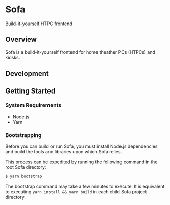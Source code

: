 # Sofa
Build-it-yourself HTPC frontend

## Overview
Sofa is a build-it-yourself frontend for home theather PCs (HTPCs) and kiosks.

## Development

## Getting Started

### System Requirements
- Node.js
- Yarn

### Bootstrapping
Before you can build or run Sofa, you must install Node.js dependencies and build the tools and libraries upon which Sofa relies.

This process can be expedited by running the following command in the root Sofa directory:

```bash
$ yarn bootstrap
```

The bootstrap command may take a few minutes to execute. It is equivalent to executing `yarn install && yarn build` in each child Sofa project directory.
